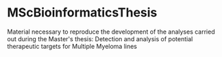 # MScBioinformaticsThesis
Material necessary to reproduce the development of the analyses carried out during the Master's thesis:  Detection and analysis of potential therapeutic targets for Multiple Myeloma lines
